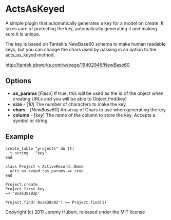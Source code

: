 # ActsAsKeyed

A simple plugin that automatically generates a key for a model on create. It takes care of protecting the key, automatically generating it and making sure it is unique.

The key is based on Tantek's NewBase60 schema to make human readable keys, but you can change the chars used by passing in an option to the acts_as_keyed method.

http://tantek.pbworks.com/w/page/19402946/NewBase60

## Options

* **as_params** [*False*] If true, this will be used as the id of the object when creating URLs and you will be able to Object.find(key)
* **size** - [_10_] The number of characters to make the key
* **chars** - [_NewBase60_] An array of Chars to use when generating the key
* **column** - [*key*] The name of the column to store the key. Accepts a symbol or string.

## Example

    create_table "projects" do |t|
      t.string   "key"
    end

    class Project < ActiveRecord::Base
      acts_as_keyed :as_params => true
    end

    Project.create
    Project.first.key 
    => '8xsk38s92p'

    Project.find('8xsk38s92') == Project.find(1)

Copyright (c) 2011 Jeremy Hubert, released under the MIT license
